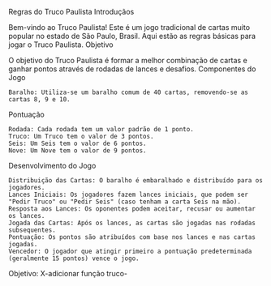 Regras do Truco Paulista
Introduçãos

Bem-vindo ao Truco Paulista! Este é um jogo tradicional de cartas muito popular no estado de São Paulo, Brasil. Aqui estão as regras básicas para jogar o Truco Paulista.
Objetivo

O objetivo do Truco Paulista é formar a melhor combinação de cartas e ganhar pontos através de rodadas de lances e desafios.
Componentes do Jogo

    Baralho: Utiliza-se um baralho comum de 40 cartas, removendo-se as cartas 8, 9 e 10.

Pontuação

    Rodada: Cada rodada tem um valor padrão de 1 ponto.
    Truco: Um Truco tem o valor de 3 pontos.
    Seis: Um Seis tem o valor de 6 pontos.
    Nove: Um Nove tem o valor de 9 pontos.

Desenvolvimento do Jogo

    Distribuição das Cartas: O baralho é embaralhado e distribuído para os jogadores.
    Lances Iniciais: Os jogadores fazem lances iniciais, que podem ser "Pedir Truco" ou "Pedir Seis" (caso tenham a carta Seis na mão).
    Resposta aos Lances: Os oponentes podem aceitar, recusar ou aumentar os lances.
    Jogada das Cartas: Após os lances, as cartas são jogadas nas rodadas subsequentes.
    Pontuação: Os pontos são atribuídos com base nos lances e nas cartas jogadas.
    Vencedor: O jogador que atingir primeiro a pontuação predeterminada (geralmente 15 pontos) vence o jogo.

Objetivo:
       X-adicionar função truco-
   
